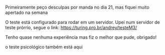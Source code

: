 Primeiramente peço desculpas por manda no dia 21, mas fiquei muito apertado na semana

O teste está configurado para rodar em um servidor.
Upei num servidor de teste prórrio, segue o link: https://turing.pro.br/andrey/testeM3/

Tenho quase nenhuma experiência mas fiz o melhor que pude, obrigado!

o teste psicológico também está aqui
